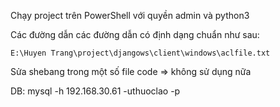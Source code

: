 Chạy project trên PowerShell với quyền admin và python3

Các đường dẫn các đường dẫn có định dạng chuẩn như sau:

	E:\Huyen Trang\project\djangows\client\windows\aclfile.txt

Sửa shebang trong một số file code => không sử dụng nữa

DB: mysql -h 192.168.30.61 -uthuoclao -p



